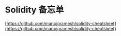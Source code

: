 # Solidity 备忘单

[https://github.com/manojpramesh/solidity-cheatsheet](https://github.com/manojpramesh/solidity-cheatsheet)